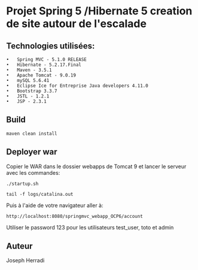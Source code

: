 # Projet Spring 5 /Hibernate 5 creation de site autour de l'escalade

## Technologies utilisées:
	•	Spring MVC - 5.1.0 RELEASE
	•	Hibernate - 5.2.17.Final
	•	Maven - 3.5.1
	•	Apache Tomcat - 9.0.19
	•	mySQL 5.6.41
	•	Eclipse Ice for Entreprise Java developers 4.11.0
	•	Bootstrap 3.3.7
	•	JSTL - 1.2.1
	•	JSP - 2.3.1

## Build
```
maven clean install
```

## Deployer  war

Copier le WAR dans le dossier webapps de Tomcat 9 et lancer le serveur avec les commandes:

```
./startup.sh

tail -f logs/catalina.out
```

Puis à l'aide de votre navigateur aller à:
```
http://localhost:8080/springmvc_webapp_OCP6/account
```

Utiliser le password 123 pour les utilisateurs test_user, toto et admin


## Auteur
Joseph Herradi
